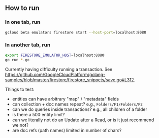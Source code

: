 ## How to run

### In one tab, run
```bash
gcloud beta emulators firestore start --host-port=localhost:8080
```

### In another tab, run
```bash
export FIRESTORE_EMULATOR_HOST=localhost:8080
go run *.go
``` 

Currently having difficulty running a transaction.
See https://github.com/GoogleCloudPlatform/golang-samples/blob/master/firestore/firestore_snippets/save.go#L312.

Things to test:
- entities can have arbitrary "map" / "metadata" fields
- can collection + doc names repeat? e.g., `Folders/F1/Folders/F2`
- can we do queries inside transactions? e.g., all children of a folder
- is there a 500 entity limit?
- can we literally not do an Update after a Read, or is it just recommend we not?
- are doc refs (path names) limited in number of chars?